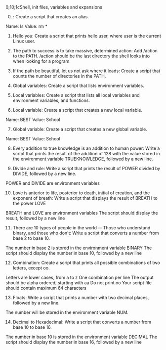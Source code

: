 

0;10;1cShell, init files, variables and expansions

0. <o>:
Create a script that creates an alias.

Name: ls
Value: rm *

1. Hello you:
Create a script that prints hello user, where user is the current Linux user.

2. The path to success is to take massive, determined action:
Add /action to the PATH. /action should be the last directory the shell looks into when looking for a program.

3. If the path be beautiful, let us not ask where it leads:
Create a script that counts the number of directories in the PATH.

4. Global variables:
Create a script that lists environment variables.

5. Local variables:
Create a script that lists all local variables and environment variables, and functions.

6. Local variable:
Create a script that creates a new local variable.

Name: BEST
Value: School

7. Global variable:
Create a script that creates a new global variable.

Name: BEST
Value: School

8. Every addition to true knowledge is an addition to human power:
Write a script that prints the result of the addition of 128 with the value stored in the environment variable TRUEKNOWLEDGE, followed by a new line.

9. Divide and rule:
Write a script that prints the result of POWER divided by DIVIDE, followed by a new line.

POWER and DIVIDE are environment variables

10. Love is anterior to life, posterior to death, initial of creation, and the exponent of breath:
Write a script that displays the result of BREATH to the power LOVE

BREATH and LOVE are environment variables
The script should display the result, followed by a new line

11. There are 10 types of people in the world -- Those who understand binary, and those who don't:
Write a script that converts a number from base 2 to base 10.

The number in base 2 is stored in the environment variable BINARY
The script should display the number in base 10, followed by a new line

12. Combination:
Create a script that prints all possible combinations of two letters, except oo.

Letters are lower cases, from a to z
One combination per line
The output should be alpha ordered, starting with aa
Do not print oo
Your script file should contain maximum 64 characters

13. Floats:
Write a script that prints a number with two decimal places, followed by a new line.

The number will be stored in the environment variable NUM.

14. Decimal to Hexadecimal:
Write a script that converts a number from base 10 to base 16.

The number in base 10 is stored in the environment variable DECIMAL
The script should display the number in base 16, followed by a new line

